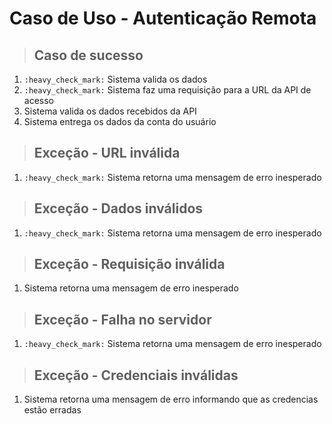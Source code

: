 # Caso de Uso - Autenticação Remota

> ## Caso de sucesso

1. `:heavy_check_mark:` Sistema valida os dados
2. `:heavy_check_mark:` Sistema faz uma requisição para a URL da API de acesso
3. Sistema valida os dados recebidos da API
4. Sistema entrega os dados da conta do usuário

> ## Exceção - URL inválida

1. `:heavy_check_mark:` Sistema retorna uma mensagem de erro inesperado

> ## Exceção - Dados inválidos

1. `:heavy_check_mark:` Sistema retorna uma mensagem de erro inesperado

> ## Exceção - Requisição inválida

1. Sistema retorna uma mensagem de erro inesperado

> ## Exceção - Falha no servidor

1. `:heavy_check_mark:` Sistema retorna uma mensagem de erro inesperado

> ## Exceção - Credenciais inválidas

1. Sistema retorna uma mensagem de erro informando que as credencias estão erradas
